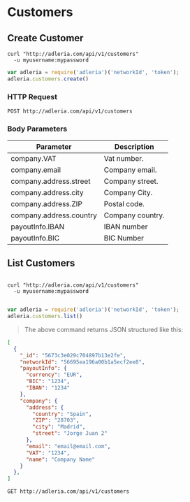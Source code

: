# Customers

## Create Customer

```shell
curl "http://adleria.com/api/v1/customers"
  -u myusername:mypassword
```

```javascript
var adleria = require('adleria')('networkId', 'token');
adleria.customers.create()
````

### HTTP Request

`POST http://adleria.com/api/v1/customers`

### Body Parameters

Parameter | Description
--------- | -----------
company.VAT | Vat number.
company.email | Company email.
company.address.street | Company street.
company.address.city | Company City.
company.address.ZIP | Postal code.
company.address.country | Company country.
payoutInfo.IBAN | IBAN number
payoutInfo.BIC | BIC Number

## List Customers

```shell

curl "http://adleria.com/api/v1/customers"
  -u myusername:mypassword
```

```javascript

var adleria = require('adleria')('networkId', 'token');
adleria.customers.list()

```
> The above command returns JSON structured like this:

```json
[
  {
    "_id": "5673c3e029c704897b13e2fe",
    "networkId": "56695ea196a00b1a5ecf2ee8",
    "payoutInfo": {
      "currency": "EUR",
      "BIC": "1234",
      "IBAN": "1234"
    },
    "company": {
      "address": {
        "country": "Spain",
        "ZIP": "28703",
        "city": "Madrid",
        "street": "Jorge Juan 2"
      },
      "email": "email@email.com",
      "VAT": "1234",
      "name": "Company Name"
    }
  },
]
```

`GET http://adleria.com/api/v1/customers`
